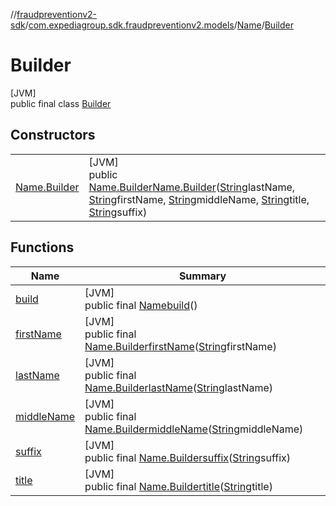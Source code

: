 //[fraudpreventionv2-sdk](../../../../index.md)/[com.expediagroup.sdk.fraudpreventionv2.models](../../index.md)/[Name](../index.md)/[Builder](index.md)

# Builder

[JVM]\
public final class [Builder](index.md)

## Constructors

| | |
|---|---|
| [Name.Builder](-name.-builder.md) | [JVM]<br>public [Name.Builder](index.md)[Name.Builder](-name.-builder.md)([String](https://docs.oracle.com/javase/8/docs/api/java/lang/String.html)lastName, [String](https://docs.oracle.com/javase/8/docs/api/java/lang/String.html)firstName, [String](https://docs.oracle.com/javase/8/docs/api/java/lang/String.html)middleName, [String](https://docs.oracle.com/javase/8/docs/api/java/lang/String.html)title, [String](https://docs.oracle.com/javase/8/docs/api/java/lang/String.html)suffix) |

## Functions

| Name | Summary |
|---|---|
| [build](build.md) | [JVM]<br>public final [Name](../index.md)[build](build.md)() |
| [firstName](first-name.md) | [JVM]<br>public final [Name.Builder](index.md)[firstName](first-name.md)([String](https://docs.oracle.com/javase/8/docs/api/java/lang/String.html)firstName) |
| [lastName](last-name.md) | [JVM]<br>public final [Name.Builder](index.md)[lastName](last-name.md)([String](https://docs.oracle.com/javase/8/docs/api/java/lang/String.html)lastName) |
| [middleName](middle-name.md) | [JVM]<br>public final [Name.Builder](index.md)[middleName](middle-name.md)([String](https://docs.oracle.com/javase/8/docs/api/java/lang/String.html)middleName) |
| [suffix](suffix.md) | [JVM]<br>public final [Name.Builder](index.md)[suffix](suffix.md)([String](https://docs.oracle.com/javase/8/docs/api/java/lang/String.html)suffix) |
| [title](title.md) | [JVM]<br>public final [Name.Builder](index.md)[title](title.md)([String](https://docs.oracle.com/javase/8/docs/api/java/lang/String.html)title) |
